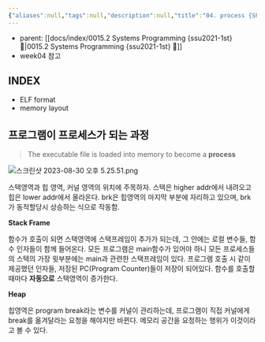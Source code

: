 ```yaml
---
{"aliases":null,"tags":null,"description":null,"title":"04. process {SP}","created":"2023-08-30T17:22:02","updated":"2023-09-14T21:40:59","dg-publish":true,"permalink":"/docs/04. process {SP}/","dgPassFrontmatter":true}
---
```


- parent: [[docs/index/0015.2 Systems Programming {ssu2021-1st} 🐼\|0015.2 Systems Programming {ssu2021-1st} 🐼]]
- week04 참고

## INDEX

- ELF format
- memory layout

## 프로그램이 프로세스가 되는 과정 

> The executable file is loaded into memory to become a **process**

![스크린샷 2023-08-30 오후 5.25.51.png](/img/user/docs/assets/%EC%8A%A4%ED%81%AC%EB%A6%B0%EC%83%B7%202023-08-30%20%EC%98%A4%ED%9B%84%205.25.51.png)  

스택영역과 힙 영역, 커널 영역의 위치에 주목하자. 스택은 higher addr에서 내려오고 힙은 lower addr에서 올라온다. brk은 힙영역의 마지막 부분에 자리하고 있으며, brk가 동적할당시 상승하는 식으로 작동함.

**Stack Frame**

함수가 호출이 되면 스택영역에 스택프레임이 추가가 되는데, 그 안에는 로컬 변수들, 함수 인자들이 함께 들어온다. 모든 프로그램은 main함수가 있어야 하니 모든 프로세스들의 스택의 가장 윗부분에는 main과 관련한 스택프레임이 있다. 프로그램 호출 시 같이 제공했던 인자들, 저장된 PC(Program Counter)들이 저장이 되어있다. 함수를 호출할 때마다 **자동으로** 스택영역이 증가한다.

**Heap**

힙영역은 program break라는 변수를 커널이 관리하는데, 프로그램이 직접 커널에게 break를 옮겨달라는 요청을 해야지만 바뀐다. 메모리 공간을 요청하는 행위가 이것이라고 볼 수 있다.
